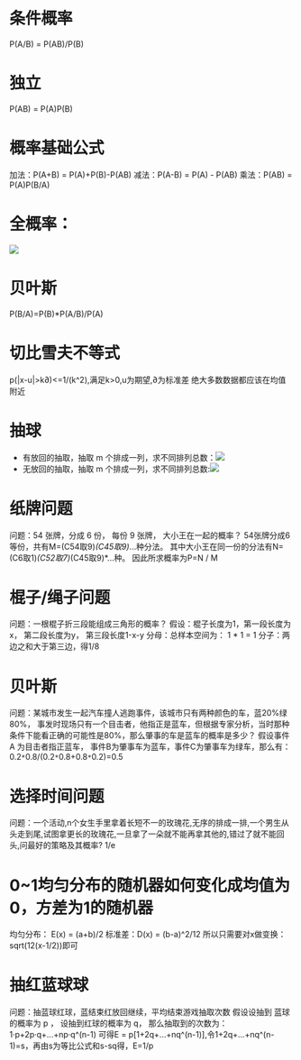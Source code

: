 # 条件概率
P(A/B) = P(AB)/P(B) 

# 独立
P(AB) = P(A)P(B)

# 概率基础公式
加法：P(A+B) = P(A)+P(B)-P(AB)
减法：P(A-B) = P(A) - P(AB)
乘法：P(AB) = P(A)P(B/A)

# 全概率：
![](https://tva1.sinaimg.cn/large/006y8mN6gy1g920h3l62yj305u00qweb.jpg)

# 贝叶斯
P(B/A)=P(B)*P(A/B)/P(A)

# 切比雪夫不等式
p(|x-u|>k∂)<=1/(k^2),满足k>0,u为期望,∂为标准差
绝大多数数据都应该在均值附近
# 抽球
- 有放回的抽取，抽取 m 个排成一列，求不同排列总数：![](https://tva1.sinaimg.cn/large/006y8mN6gy1g920jcfb42j300n00d0s5.jpg)
- 无放回的抽取，抽取 m 个排成一列，求不同排列总数:![](https://tva1.sinaimg.cn/large/006y8mN6gy1g920kqhlhbj301w015we9.jpg)

# 纸牌问题
问题：54 张牌，分成 6 份， 每份 9 张牌， 大小王在一起的概率？
54张牌分成6等份，共有M=(C54取9)*(C45取9)*...种分法。
其中大小王在同一份的分法有N=(C6取1)*(C52取7)*(C45取9)*...种。
因此所求概率为P=N / M

# 棍子/绳子问题
问题：一根棍子折三段能组成三角形的概率？
假设：棍子长度为1，第一段长度为x， 第二段长度为y， 第三段长度1-x-y 
分母：总样本空间为： 1 * 1 = 1
分子：两边之和大于第三边，得1/8

# 贝叶斯
问题：某城市发生一起汽车撞人逃跑事件，该城市只有两种颜色的车，蓝20%绿80%， 事发时现场只有一个目击者，他指正是蓝车，但根据专家分析，当时那种条件下能看正确的可能性是80%，那么肇事的车是蓝车的概率是多少？ 
假设事件 A 为目击者指正蓝车， 事件B为肇事车为蓝车，事件C为肇事车为绿车，那么有：
0.2`*`0.8/(0.2`*`0.8+0.8`*`0.2)=0.5

# 选择时间问题
问题：一个活动,n个女生手里拿着长短不一的玫瑰花,无序的排成一排,一个男生从头走到尾,试图拿更长的玫瑰花,一旦拿了一朵就不能再拿其他的,错过了就不能回头,问最好的策略及其概率?
1/e

# 0~1均匀分布的随机器如何变化成均值为0，方差为1的随机器
均匀分布：
E(x) = (a+b)/2
标准差：D(x) = (b-a)^2/12
所以只需要对x做变换：sqrt(12(x-1/2))即可

# 抽红蓝球球
问题：抽蓝球红球，蓝结束红放回继续，平均结束游戏抽取次数 
假设设抽到 蓝球 的概率为 p ， 设抽到红球的概率为 q， 那么抽取到的次数为：1·p+2p·q+...+np·q^(n-1)
可得E = p\[1+2q+...+nq^(n-1)],令1+2q+...+nq^(n-1)=s，再由s为等比公式和s-sq得，E=1/p